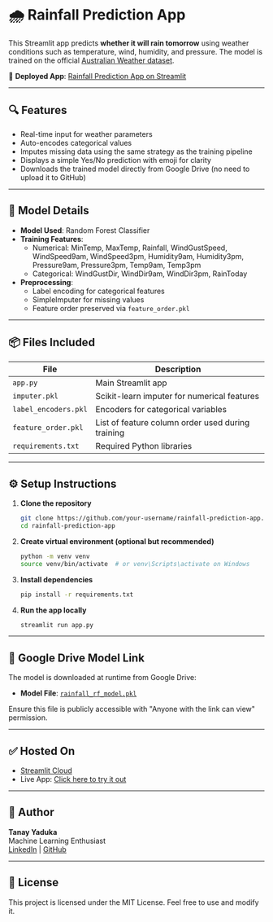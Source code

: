
# 🌧️ Rainfall Prediction App

This Streamlit app predicts **whether it will rain tomorrow** using weather conditions such as temperature, wind, humidity, and pressure. The model is trained on the official [Australian Weather dataset](https://www.kaggle.com/datasets/jsphyg/weather-dataset-rattle-package).

🚀 **Deployed App**: [Rainfall Prediction App on Streamlit](https://rainfall-prediction-app-tanay-yaduka.streamlit.app/)

---

## 🔍 Features

- Real-time input for weather parameters
- Auto-encodes categorical values
- Imputes missing data using the same strategy as the training pipeline
- Displays a simple Yes/No prediction with emoji for clarity
- Downloads the trained model directly from Google Drive (no need to upload it to GitHub)

---

## 🧠 Model Details

- **Model Used**: Random Forest Classifier
- **Training Features**:
  - Numerical: MinTemp, MaxTemp, Rainfall, WindGustSpeed, WindSpeed9am, WindSpeed3pm, Humidity9am, Humidity3pm, Pressure9am, Pressure3pm, Temp9am, Temp3pm
  - Categorical: WindGustDir, WindDir9am, WindDir3pm, RainToday
- **Preprocessing**:
  - Label encoding for categorical features
  - SimpleImputer for missing values
  - Feature order preserved via `feature_order.pkl`

---

## 📦 Files Included

| File | Description |
|------|-------------|
| `app.py` | Main Streamlit app |
| `imputer.pkl` | Scikit-learn imputer for numerical features |
| `label_encoders.pkl` | Encoders for categorical variables |
| `feature_order.pkl` | List of feature column order used during training |
| `requirements.txt` | Required Python libraries |

---

## ⚙️ Setup Instructions

1. **Clone the repository**
   ```bash
   git clone https://github.com/your-username/rainfall-prediction-app.git
   cd rainfall-prediction-app
   ```

2. **Create virtual environment (optional but recommended)**
   ```bash
   python -m venv venv
   source venv/bin/activate  # or venv\Scripts\activate on Windows
   ```

3. **Install dependencies**
   ```bash
   pip install -r requirements.txt
   ```

4. **Run the app locally**
   ```bash
   streamlit run app.py
   ```

---

## 📁 Google Drive Model Link

The model is downloaded at runtime from Google Drive:

- **Model File**: [`rainfall_rf_model.pkl`](https://drive.google.com/file/d/1QThjYFwE9axeNt59e5QBlQ3qvxaUhCHv/view?usp=sharing)

Ensure this file is publicly accessible with "Anyone with the link can view" permission.

---

## ✅ Hosted On

- [Streamlit Cloud](https://streamlit.io/cloud)
- Live App: [Click here to try it out](https://rainfall-prediction-app-tanay-yaduka.streamlit.app/)

---

## 👤 Author

**Tanay Yaduka**  
Machine Learning Enthusiast  
[LinkedIn](https://www.linkedin.com) | [GitHub](https://github.com/your-username)

---

## 📄 License

This project is licensed under the MIT License. Feel free to use and modify it.
